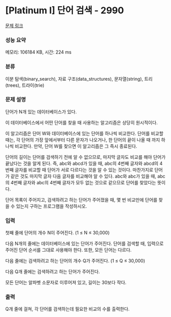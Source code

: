 # [Platinum I] 단어 검색 - 2990 

[문제 링크](https://www.acmicpc.net/problem/2990) 

### 성능 요약

메모리: 106184 KB, 시간: 224 ms

### 분류

이분 탐색(binary_search), 자료 구조(data_structures), 문자열(string), 트리(trees), 트라이(trie)

### 문제 설명

<p>단어가 N개 있는 데이터베이스가 있다.</p>

<p>이 데이터베이스에서 어떤 단어를 찾을 때 사용하는 알고리즘은 상당히 원시적이다.</p>

<p>이 알고리즘은 단어 W와 데이터베이스에 있는 단어를 하나씩 비교한다. 단어를 비교할 때는, 각 단어의 가장 앞에서부터 다른 문자가 나오거나, 한 단어의 끝이 나올 때 까지 하나씩 비교한다. 만약, 단어 W를 찾으면 이 알고리즘은 그 즉시 종료된다.</p>

<p>단어의 길이는 단어를 검색하기 전에 알 수 없으므로, 마지막 글자도 비교를 해야 단어가 끝났다는 것을 알게 된다. 즉, abc와 abcd가 있을 때, abc의 4번째 글자와 abcd의 4번째 글자를 비교할 때 단어가 서로 다르다는 것을 알 수 있는 것이다. 마찬가지로 단어가 같은 것도 마지막 글자 다음 글자를 비교해야 알 수 있다. abc와 abc가 있을 때, abc의 4번째 글자와 abc의 4번째 글자가 모두 없는 것으로 같으므로 단어를 찾았다는 뜻이다.</p>

<p>단어 목록이 주어지고, 검색하려고 하는 단어가 주어졌을 때, 몇 번 비교만에 단어를 찾을 수 있는지 구하는 프로그램을 작성하시오.</p>

### 입력 

 <p>첫째 줄에 단어의 개수 N이 주어진다. (1 ≤ N ≤ 30,000)</p>

<p>다음 N개의 줄에는 데이터베이스에 있는 단어가 주어진다. 단어를 검색할 때, 입력으로 주어진 단어 순서를 그대로 사용해야 한다. 또한, 모든 단어는 다르다.</p>

<p>다음 줄에는 검색하려고 하는 단어의 개수 Q가 주어진다. (1 ≤ Q ≤ 30,000)</p>

<p>다음 Q개 줄에는 검색하려고 하는 단어가 주어진다.</p>

<p>모든 단어는 알파벳 소문자로 이루어져 있고, 길이는 30보다 작다.</p>

### 출력 

 <p>Q개 줄에 걸쳐, 각 단어를 검색하는데 필요한 비교의 수를 출력한다.</p>


